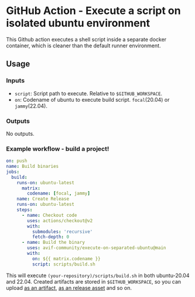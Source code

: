 # GitHub Action - Execute a script on isolated ubuntu environment

This Github action executes a shell script inside a separate docker container, which is cleaner than the default runner environment.

## Usage

### Inputs

- `script`: Script path to execute. Relative to `$GITHUB_WORKSPACE`.
- `on`: Codename of ubuntu to execute build script. `focal`(20.04) or `jammy`(22.04).

### Outputs

No outputs.

### Example workflow - build a project!

```yaml
on: push
name: Build binaries
jobs:
  build:
    runs-on: ubuntu-latest
      matrix:
        codename: [focal, jammy]
    name: Create Release
    runs-on: ubuntu-latest
    steps:
      - name: Checkout code
        uses: actions/checkout@v2
        with:
          submodules: 'recursive'
          fetch-depth: 0
      - name: Build the binary
        uses: avif-community/execute-on-separated-ubuntu@main
        with:
          on: ${{ matrix.codename }}
          script: scripts/build.sh
```

This will execute `(your-repository)/scripts/build.sh` in both ubuntu-20.04 and 22.04.
Created artifacts are stored in `$GITHUB_WORKSPACE`, so you can upload [as an artifact](https://github.com/actions/upload-artifact), [as an release asset](https://github.com/actions/upload-release-asset) and so on.
